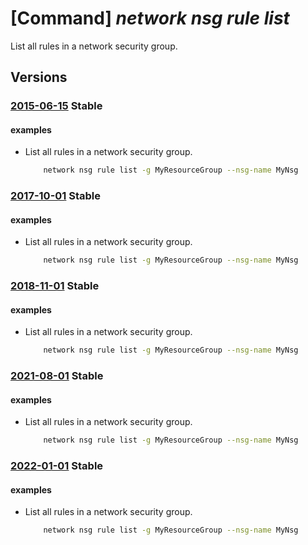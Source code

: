 # [Command] _network nsg rule list_

List all rules in a network security group.

## Versions

### [2015-06-15](/Resources/mgmt-plane/L3N1YnNjcmlwdGlvbnMve30vcmVzb3VyY2Vncm91cHMve30vcHJvdmlkZXJzL21pY3Jvc29mdC5uZXR3b3JrL25ldHdvcmtzZWN1cml0eWdyb3Vwcy97fS9zZWN1cml0eXJ1bGVz/2015-06-15.xml) **Stable**

<!-- mgmt-plane /subscriptions/{}/resourcegroups/{}/providers/microsoft.network/networksecuritygroups/{}/securityrules 2015-06-15 -->

#### examples

- List all rules in a network security group.
    ```bash
        network nsg rule list -g MyResourceGroup --nsg-name MyNsg
    ```

### [2017-10-01](/Resources/mgmt-plane/L3N1YnNjcmlwdGlvbnMve30vcmVzb3VyY2Vncm91cHMve30vcHJvdmlkZXJzL21pY3Jvc29mdC5uZXR3b3JrL25ldHdvcmtzZWN1cml0eWdyb3Vwcy97fS9zZWN1cml0eXJ1bGVz/2017-10-01.xml) **Stable**

<!-- mgmt-plane /subscriptions/{}/resourcegroups/{}/providers/microsoft.network/networksecuritygroups/{}/securityrules 2017-10-01 -->

#### examples

- List all rules in a network security group.
    ```bash
        network nsg rule list -g MyResourceGroup --nsg-name MyNsg
    ```

### [2018-11-01](/Resources/mgmt-plane/L3N1YnNjcmlwdGlvbnMve30vcmVzb3VyY2Vncm91cHMve30vcHJvdmlkZXJzL21pY3Jvc29mdC5uZXR3b3JrL25ldHdvcmtzZWN1cml0eWdyb3Vwcy97fS9zZWN1cml0eXJ1bGVz/2018-11-01.xml) **Stable**

<!-- mgmt-plane /subscriptions/{}/resourcegroups/{}/providers/microsoft.network/networksecuritygroups/{}/securityrules 2018-11-01 -->

#### examples

- List all rules in a network security group.
    ```bash
        network nsg rule list -g MyResourceGroup --nsg-name MyNsg
    ```

### [2021-08-01](/Resources/mgmt-plane/L3N1YnNjcmlwdGlvbnMve30vcmVzb3VyY2Vncm91cHMve30vcHJvdmlkZXJzL21pY3Jvc29mdC5uZXR3b3JrL25ldHdvcmtzZWN1cml0eWdyb3Vwcy97fS9zZWN1cml0eXJ1bGVz/2021-08-01.xml) **Stable**

<!-- mgmt-plane /subscriptions/{}/resourcegroups/{}/providers/microsoft.network/networksecuritygroups/{}/securityrules 2021-08-01 -->

#### examples

- List all rules in a network security group.
    ```bash
        network nsg rule list -g MyResourceGroup --nsg-name MyNsg
    ```

### [2022-01-01](/Resources/mgmt-plane/L3N1YnNjcmlwdGlvbnMve30vcmVzb3VyY2Vncm91cHMve30vcHJvdmlkZXJzL21pY3Jvc29mdC5uZXR3b3JrL25ldHdvcmtzZWN1cml0eWdyb3Vwcy97fS9zZWN1cml0eXJ1bGVz/2022-01-01.xml) **Stable**

<!-- mgmt-plane /subscriptions/{}/resourcegroups/{}/providers/microsoft.network/networksecuritygroups/{}/securityrules 2022-01-01 -->

#### examples

- List all rules in a network security group.
    ```bash
        network nsg rule list -g MyResourceGroup --nsg-name MyNsg
    ```
